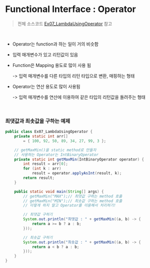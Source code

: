 # Functional Interface : Operator

> 전체 소스코드 [Ex07_LambdaUsingOperator](https://github.com/5dddddo/java/blob/master/0820_Java_SE_programming/Ex07_LambdaUsingOperator.java) 참고

<BR>

 * Operator는 function과 하는 일이 거의 비슷함

 * 입력 매개변수가 있고 리턴값이 있음

 * Function은 Mapping 용도로 많이 사용 됨

   -> 입력 매개변수를 다른 타입의 리턴 타입으로 변환, 매핑하는 형태

- Operator는 연산 용도로 많이 사용됨

  -> 입력 매개변수를 연산에 이용하여 같은 타입의 리턴값을 돌려주는 형태 

<br>

### 최댓값과 최솟값을 구하는 예제

``` java
public class Ex07_LambdaUsingOperator {
	private static int arr[] 
        = { 100, 92, 50, 89, 34, 27, 99, 3 };

	// getMaxMin()을 static method로 만들자
	// 사용하는 Operator는 IntBinaryOperator
	private static int getMaxMin(IntBinaryOperator operator) {
		int result = arr[0];
		for (int k : arr) 
			result = operator.applyAsInt(result, k);
		return result;
	}

	public static void main(String[] args) {
		// getMaxMin("MAX");// 최댓값 구하는 method 호출
		// getMaxMin("MIN");// 최솟값 구하는 method 호출
		// 이렇게 하지 말고 Operator를 이용해서 처리하기!

		// 최댓값 구하기
		System.out.println("최댓값 : " + getMaxMin((a, b) -> {
			return a >= b ? a : b;
		}));

		// 최솟값 구하기
		System.out.println("최솟값 : " + getMaxMin((a, b) -> {
			return a < b ? a : b;
		}));
	}
}
```

